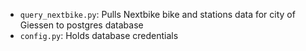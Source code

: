 - `query_nextbike.py`: Pulls Nextbike bike and stations data for city of Giessen to postgres database
- `config.py`: Holds database credentials